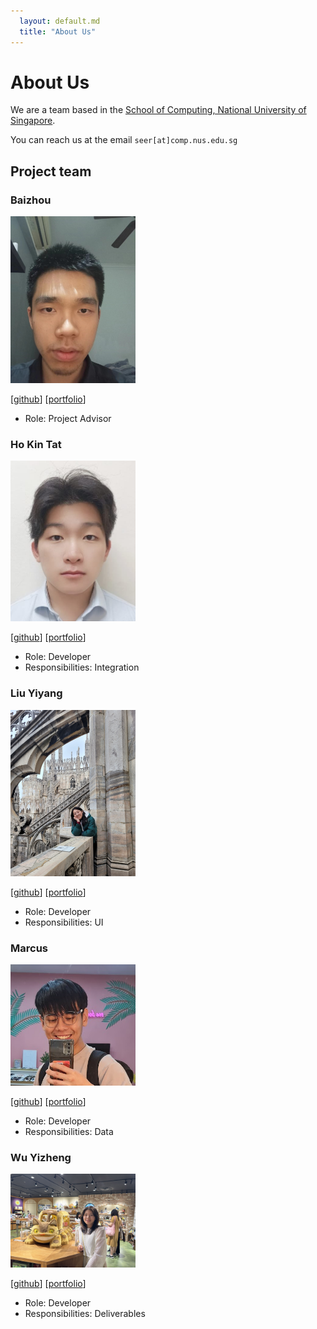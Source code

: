 ```yaml
---
  layout: default.md
  title: "About Us"
---
```


# About Us

We are a team based in the [School of Computing, National University of Singapore](http://www.comp.nus.edu.sg).

You can reach us at the email `seer[at]comp.nus.edu.sg`

## Project team

### Baizhou

<img src="images/windofbitter.png" width="200px">

[[github](https://github.com/windofbitter)]
[[portfolio](team/baizhou.md)]

* Role: Project Advisor


### Ho Kin Tat

<img src="images/kintatho.png" width="200px">

[[github](http://github.com/kintatho)]
[[portfolio](team/kintat.md)]

* Role: Developer
* Responsibilities: Integration


### Liu Yiyang

<img src="images/0nesheep.png" width="200px">

[[github](https://github.com/0nesheep/)] 
[[portfolio](team/yiyang.md)]

* Role: Developer
* Responsibilities: UI


### Marcus

<img src="images/marcusgitty.png" width="200px">

[[github](http://github.com/marcusgitty)] 
[[portfolio](team/marcus.md)]

* Role: Developer
* Responsibilities: Data



### Wu Yizheng


<img src="images/jessicawyz.png" width="200px">

[[github](http://github.com/jessicawyz)]
[[portfolio](team/jessica.md)]

* Role: Developer
* Responsibilities: Deliverables
